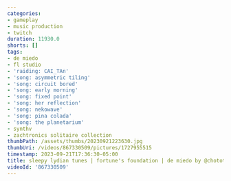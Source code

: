 ```yaml
---
categories:
- gameplay
- music production
- twitch
duration: 11930.0
shorts: []
tags:
- de miedo
- fl studio
- 'raiding: CAI_TAn'
- 'song: asymmetric tiling'
- 'song: circuit bored'
- 'song: early morning'
- 'song: fixed point'
- 'song: her reflection'
- 'song: nekowave'
- 'song: pina colada'
- 'song: the planetarium'
- synthv
- zachtronics solitaire collection
thumbPath: /assets/thumbs/20230921223630.jpg
thumbUri: /videos/867330509/pictures/1727955515
timestamp: 2023-09-21T17:36:30-05:00
title: sleepy lydian tunes | fortune's foundation | de miedo by @chotothebright
videoId: '867330509'
---
```

